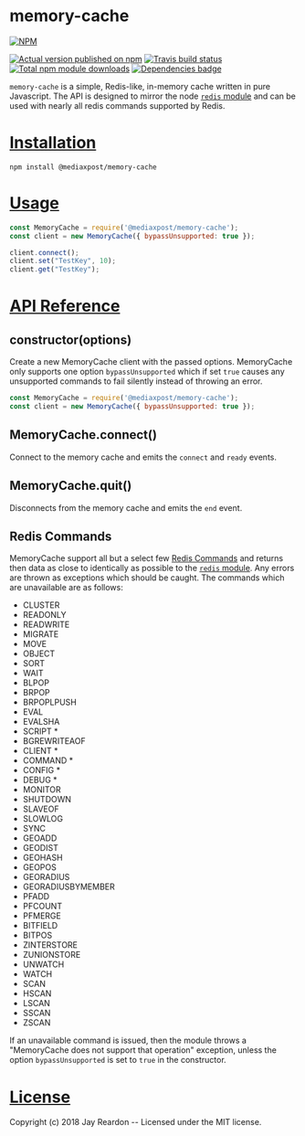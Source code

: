 # memory-cache

[![NPM](https://nodei.co/npm/@mediaxpost/memory-cache.png?downloads=true)](https://nodei.co/npm/@mediaxpost/memory-cache/)

[![Actual version published on npm](http://img.shields.io/npm/v/@mediaxpost/memory-cache.svg)](https://www.npmjs.org/package/@mediaxpost/memory-cache)
[![Travis build status](https://travis-ci.org/MediaXPost/memory-cache.svg)](https://www.npmjs.org/package/@mediaxpost/memory-cache)
[![Total npm module downloads](http://img.shields.io/npm/dt/@mediaxpost/memory-cache.svg)](https://www.npmjs.org/package/@mediaxpost/memory-cache)
[![Dependencies badge](https://david-dm.org/MediaXPost/memory-cache/status.svg)](https://david-dm.org/MediaXPost/memory-cache?view=list)


`memory-cache` is a simple, Redis-like, in-memory cache written in pure Javascript.  The API is designed to mirror the node [`redis` module](https://www.npmjs.com/package/redis) and can be used with nearly all redis commands supported by Redis.

# [Installation](#installation)
<a name="installation"></a>

```shell
npm install @mediaxpost/memory-cache
```

# [Usage](#usage)
<a name="usage"></a>

```js
const MemoryCache = require('@mediaxpost/memory-cache');
const client = new MemoryCache({ bypassUnsupported: true });

client.connect();
client.set("TestKey", 10);
client.get("TestKey");
```

# [API Reference](#api)
<a name="api"></a>

## constructor(options)
Create a new MemoryCache client with the passed options. MemoryCache only supports one option `bypassUnsupported` which if set `true` causes any unsupported commands to fail silently instead of throwing an error.

```js
const MemoryCache = require('@mediaxpost/memory-cache');
const client = new MemoryCache({ bypassUnsupported: true });
```

## MemoryCache.connect()
Connect to the memory cache and emits the `connect` and `ready` events.

## MemoryCache.quit()
Disconnects from the memory cache and emits the `end` event.

## Redis Commands
MemoryCache support all but a select few [Redis Commands](https://redis.io/commands) and returns then data as close to identically as possible to the [`redis` module](https://www.npmjs.com/package/redis). Any errors are thrown as exceptions which should be caught.  The commands which are unavailable are as follows:

 * CLUSTER
 * READONLY
 * READWRITE
 * MIGRATE
 * MOVE
 * OBJECT
 * SORT
 * WAIT
 * BLPOP
 * BRPOP
 * BRPOPLPUSH
 * EVAL
 * EVALSHA
 * SCRIPT *
 * BGREWRITEAOF
 * CLIENT *
 * COMMAND *
 * CONFIG *
 * DEBUG *
 * MONITOR
 * SHUTDOWN
 * SLAVEOF
 * SLOWLOG
 * SYNC
 * GEOADD
 * GEODIST
 * GEOHASH
 * GEOPOS
 * GEORADIUS
 * GEORADIUSBYMEMBER
 * PFADD
 * PFCOUNT
 * PFMERGE
 * BITFIELD
 * BITPOS
 * ZINTERSTORE
 * ZUNIONSTORE
 * UNWATCH
 * WATCH
 * SCAN
 * HSCAN
 * LSCAN
 * SSCAN
 * ZSCAN

If an unavailable command is issued, then the module throws a "MemoryCache does not support that operation" exception, unless the option `bypassUnsupported` is set to `true` in the constructor.

# [License](#license)
<a name="license"></a>

Copyright (c) 2018 Jay Reardon -- Licensed under the MIT license.
